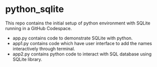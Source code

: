 # python_sqlite
This repo contains the initial setup of python environment with SQLite running in a GitHub Codespace.
- app.py contains code to demonstrate SQLite with python.
- app1.py contains code which have user interface to add the names interactively through terminal.
- app2.py contains python code to interact with SQL database using SQLite library.

